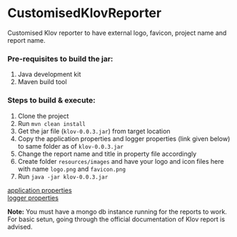 # CustomisedKlovReporter
Customised Klov reporter to have external logo, favicon, project name and report name.

<h3>Pre-requisites to build the jar:</h3>
<ol>
  <li>Java development kit</li>
  <li>Maven build tool</li>
</ol>

<h3>Steps to build & execute:</h3>
<ol>
  <li>Clone the project</li>
  <li>Run <code>mvn clean install</code></li>
  <li>Get the jar file (<code>klov-0.0.3.jar</code>) from target location</li>
  <li>Copy the application properties and logger properties (link given below) to same folder as of <code>klov-0.0.3.jar</code></li>
  <li>Change the report name and title in property file accordingly</li>
  <li>Create folder <code>resources/images</code> and have your logo and icon files here with name <code>logo.png</code> and <code>favicon.png</code></li>
  <li>Run <code>java -jar klov-0.0.3.jar</code></li>
</ol>

[application properties](appumistri/CustomisedKlovReporter/blob/master/src/main/resources/application.properties)
<br/>
[logger properties](appumistri/CustomisedKlovReporter/blob/master/src/main/resources/application.properties)

<b>Note:</b> You must have a mongo db instance running for the reports to work. For basic setun, going through the official documentation of Klov report is advised.

